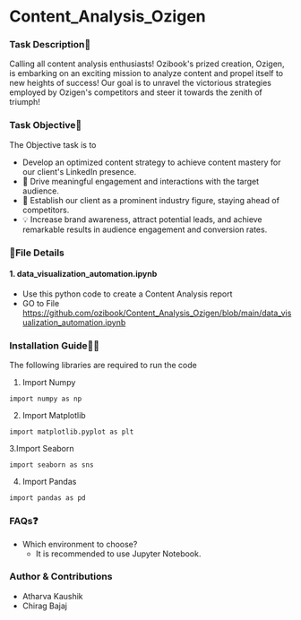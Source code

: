 ﻿# Content_Analysis_Ozigen
### Task Description📜
Calling all content analysis enthusiasts! Ozibook's prized creation, Ozigen, is embarking on an exciting mission to analyze content and propel itself to new heights of success! Our goal is to unravel the victorious strategies employed by Ozigen's competitors and steer it towards the zenith of triumph!

### Task Objective🎯
The Objective task is to 
* Develop an optimized content strategy to achieve content mastery for our client's LinkedIn presence.
* 💬 Drive meaningful engagement and interactions with the target audience.
* 🌟 Establish our client as a prominent industry figure, staying ahead of competitors.
* 💡 Increase brand awareness, attract potential leads, and achieve remarkable results in audience engagement and conversion rates.


### 📁File Details
#### 1. data_visualization_automation.ipynb<br>
* Use this python code to create a Content Analysis report
* GO to File https://github.com/ozibook/Content_Analysis_Ozigen/blob/main/data_visualization_automation.ipynb

### Installation Guide👨‍💻
The following libraries are required to run the code<br>
1. Import Numpy<br>
```
import numpy as np
```
2. Import Matplotlib<br>
```
import matplotlib.pyplot as plt
```
3.Import Seaborn <br>
```
import seaborn as sns
```
4. Import Pandas<br>
```
import pandas as pd
```
### FAQs❓
 * Which environment to choose?
   - It is recommended to use Jupyter Notebook.

### Author & Contributions
- Atharva Kaushik
- Chirag Bajaj
